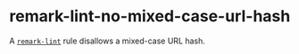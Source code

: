 # remark-lint-no-mixed-case-url-hash

A [`remark-lint`](https://github.com/remarkjs/remark-lint) rule disallows a mixed-case URL hash.
